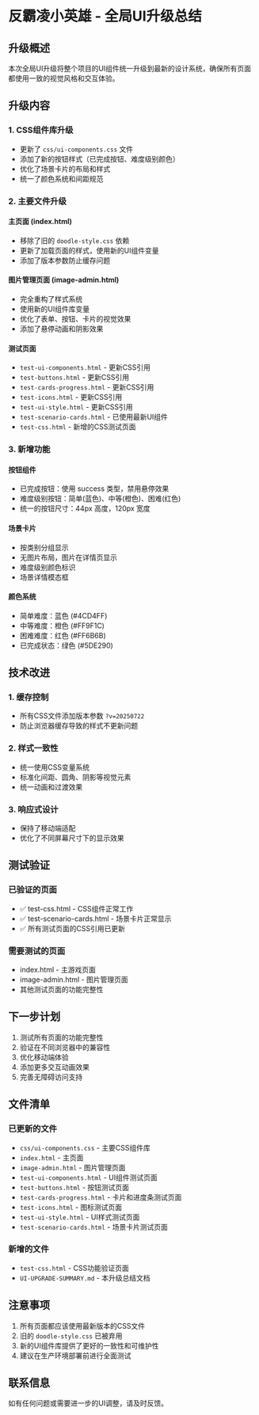 # 反霸凌小英雄 - 全局UI升级总结

## 升级概述

本次全局UI升级将整个项目的UI组件统一升级到最新的设计系统，确保所有页面都使用一致的视觉风格和交互体验。

## 升级内容

### 1. CSS组件库升级
- 更新了 `css/ui-components.css` 文件
- 添加了新的按钮样式（已完成按钮、难度级别颜色）
- 优化了场景卡片的布局和样式
- 统一了颜色系统和间距规范

### 2. 主要文件升级

#### 主页面 (index.html)
- 移除了旧的 `doodle-style.css` 依赖
- 更新了加载页面的样式，使用新的UI组件变量
- 添加了版本参数防止缓存问题

#### 图片管理页面 (image-admin.html)
- 完全重构了样式系统
- 使用新的UI组件库变量
- 优化了表单、按钮、卡片的视觉效果
- 添加了悬停动画和阴影效果

#### 测试页面
- `test-ui-components.html` - 更新CSS引用
- `test-buttons.html` - 更新CSS引用
- `test-cards-progress.html` - 更新CSS引用
- `test-icons.html` - 更新CSS引用
- `test-ui-style.html` - 更新CSS引用
- `test-scenario-cards.html` - 已使用最新UI组件
- `test-css.html` - 新增的CSS测试页面

### 3. 新增功能

#### 按钮组件
- 已完成按钮：使用 success 类型，禁用悬停效果
- 难度级别按钮：简单(蓝色)、中等(橙色)、困难(红色)
- 统一的按钮尺寸：44px 高度，120px 宽度

#### 场景卡片
- 按类别分组显示
- 无图片布局，图片在详情页显示
- 难度级别颜色标识
- 场景详情模态框

#### 颜色系统
- 简单难度：蓝色 (#4CD4FF)
- 中等难度：橙色 (#FF9F1C)
- 困难难度：红色 (#FF6B6B)
- 已完成状态：绿色 (#5DE290)

## 技术改进

### 1. 缓存控制
- 所有CSS文件添加版本参数 `?v=20250722`
- 防止浏览器缓存导致的样式不更新问题

### 2. 样式一致性
- 统一使用CSS变量系统
- 标准化间距、圆角、阴影等视觉元素
- 统一动画和过渡效果

### 3. 响应式设计
- 保持了移动端适配
- 优化了不同屏幕尺寸下的显示效果

## 测试验证

### 已验证的页面
- ✅ test-css.html - CSS组件正常工作
- ✅ test-scenario-cards.html - 场景卡片正常显示
- ✅ 所有测试页面的CSS引用已更新

### 需要测试的页面
- index.html - 主游戏页面
- image-admin.html - 图片管理页面
- 其他测试页面的功能完整性

## 下一步计划

1. 测试所有页面的功能完整性
2. 验证在不同浏览器中的兼容性
3. 优化移动端体验
4. 添加更多交互动画效果
5. 完善无障碍访问支持

## 文件清单

### 已更新的文件
- `css/ui-components.css` - 主要CSS组件库
- `index.html` - 主页面
- `image-admin.html` - 图片管理页面
- `test-ui-components.html` - UI组件测试页面
- `test-buttons.html` - 按钮测试页面
- `test-cards-progress.html` - 卡片和进度条测试页面
- `test-icons.html` - 图标测试页面
- `test-ui-style.html` - UI样式测试页面
- `test-scenario-cards.html` - 场景卡片测试页面

### 新增的文件
- `test-css.html` - CSS功能验证页面
- `UI-UPGRADE-SUMMARY.md` - 本升级总结文档

## 注意事项

1. 所有页面都应该使用最新版本的CSS文件
2. 旧的 `doodle-style.css` 已被弃用
3. 新的UI组件库提供了更好的一致性和可维护性
4. 建议在生产环境部署前进行全面测试

## 联系信息

如有任何问题或需要进一步的UI调整，请及时反馈。